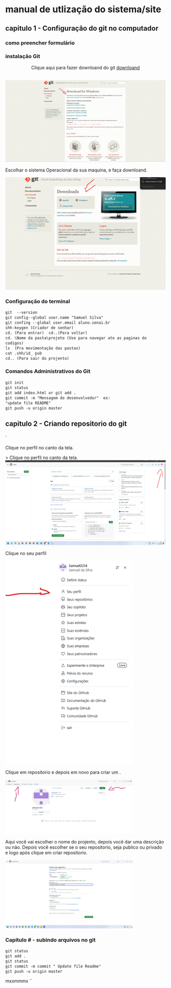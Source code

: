 # manual de utlização do sistema/site
## capitulo 1 - Configuração do git no computador 
### como preencher formulário
### instalação Git


<p align= "center"> 
Clique  aqui para fazer downloand do git <a href="https://git-scm.com/downloads/win" target="_blank"> downloand </a>
  </p> <br>
<img src="docs/imagens/Captura de tela 2025-01-23 101856.png" width="600" alt=""> 

<br>
<p align="left">Escolhar o sistema Operacional da sua maquina, e faça downloand.</p>
 <img src="docs/imagens/Primeira 2025-01-22 112927.png" alt="" width="600" > 


### Configuração do terminal 

```
git  --version
git config--global user.name "Samuel Silva"
git confing --global user.email aluno.senai.br
shh-keygen (Criador de senhar)
cd. (Para entrar)  cd..(Para voltar)
cd. \Nome da pasta\projeto (Use para navegar ate as paginas do codigos)
ls  (Pra movimentação das pastas)
cat .shh/id_ pub
cd.. (Para sair do projento)
```
### Comandos Administrativos do Git

``` 
git init 
git status
git add index.html or git add .
git commit -m "Mensagem do desenvolvedor"  ex: 
"update file README"
git push -u origin master
```









## capitulo 2 - Criando repositorio do git 
###
`
<p align= "left"> Clique no  perfil no canto da tela.</p>> 
Clique no  perfil no canto da tela.
<img src="docs/imagens/direrto no perfil.png" alt=""  widht="300"></p>


<p align= "left">Clique no seu perfil</p>

<img src="docs/imagens/Captura de tela 2025-01-23 083921.png" width="400" alt=""> 
<br> 

<p align= "left">Clique em repositorio e depois em novo para criar um .</p>
 <img src="docs/imagens/Captura de tela 2025-01-23 082817.png" width="400" alt="">  <br>

<p>Aqui você vai escolher o nome do projento, depois você dar uma descrição ou não.
Depois você escolher se o seu repositorio, seja publico ou privado e logo após clique em criar repositorio.</p>
 <img src="docs/imagens/Captura de tela 2025-01-23 090102.png" width="400" alt="">






### Capitulo # - subindo arquivos no git 
``` 
git status 
git add . 
git status 
git commit -m commit " Update file Readme" 
git push -u origin master
```
 



mxxmmmx
``



